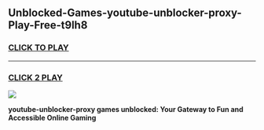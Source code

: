 
## Unblocked-Games-youtube-unblocker-proxy-Play-Free-t9lh8
<h3>
<a href="https://premium76.site?title=youtube-unblocker-proxy&ref=20M">CLICK TO PLAY</a></h3>
<hr>

<h3>
<a href="https://premium76.site?title=youtube-unblocker-proxy&ref=20M">CLICK 2 PLAY</a>
  
</h3>

<a href="https://premium76.site?title=youtube-unblocker-proxy&ref=19M"><img src="https://clearcache.store/games.png"></a>


**youtube-unblocker-proxy games unblocked: Your Gateway to Fun and Accessible Online Gaming**
